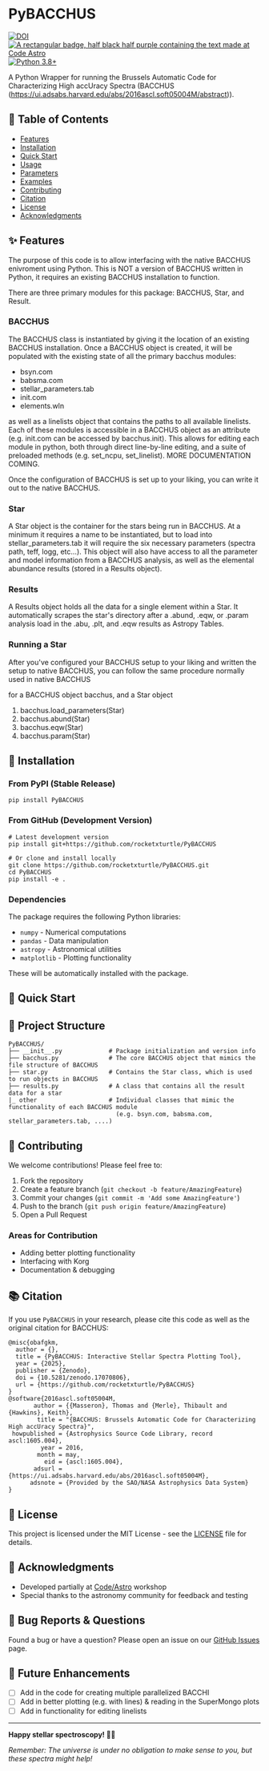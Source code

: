 # PyBACCHUS
[![DOI](https://zenodo.org/badge/1034636798.svg)](https://doi.org/10.5281/zenodo.17070805)
[![A rectangular badge, half black half purple containing the text made at Code Astro](https://img.shields.io/badge/Made%20at-Code/Astro-blueviolet.svg)](https://semaphorep.github.io/codeastro/)
[![Python 3.8+](https://img.shields.io/badge/python-3.8+-blue.svg)](https://www.python.org/downloads/)

A Python Wrapper for running the Brussels Automatic Code for Characterizing High accUracy Spectra (BACCHUS (https://ui.adsabs.harvard.edu/abs/2016ascl.soft05004M/abstract)).

## 📖 Table of Contents
- [Features](#-features)
- [Installation](#-installation)
- [Quick Start](#-quick-start)
- [Usage](#-usage)
- [Parameters](#-parameters)
- [Examples](#-examples)
- [Contributing](#-contributing)
- [Citation](#-citation)
- [License](#-license)
- [Acknowledgments](#-acknowledgments)

## ✨ Features

The purpose of this code is to allow interfacing with the native BACCHUS enivroment using Python. This is NOT a version of BACCHUS written in Python, it requires an existing BACCHUS installation to function. 

There are three primary modules for this package: BACCHUS, Star, and Result.

### BACCHUS
The BACCHUS class is instantiated by giving it the location of an existing BACCHUS installation. Once a BACCHUS object is created, it will be populated with the existing state of all the primary bacchus modules:
- bsyn.com 
- babsma.com
- stellar_parameters.tab
- init.com
- elements.wln

as well as a linelists object that contains the paths to all available linelists. Each of these modules is accessible in a BACCHUS object as an attribute (e.g. init.com can be accessed by bacchus.init). This allows for editing each module in python, both through direct line-by-line editing, and a suite of preloaded methods (e.g. set_ncpu, set_linelist). MORE DOCUMENTATION COMING.

Once the configuration of BACCHUS is set up to your liking, you can write it out to the native BACCHUS. 

### Star

A Star object is the container for the stars being run in BACCHUS. At a minimum it requires a name to be instantiated, but to load into stellar_parameters.tab it will require the six necessary parameters (spectra path, teff, logg, etc...). This object will also have access to all the parameter and model information from a BACCHUS analysis, as well as the elemental abundance results (stored in a Results object).

### Results

A Results object holds all the data for a single element within a Star. It automatically scrapes the star's directory after a .abund, .eqw, or .param analysis load in the .abu, .plt, and .eqw results as Astropy Tables. 

### Running a Star

After you've configured your BACCHUS setup to your liking and written the setup to native BACCHUS, you can follow the same procedure normally used in native BACCHUS

for a BACCHUS object bacchus, and a Star object
1) bacchus.load_parameters(Star)
2) bacchus.abund(Star)
3) bacchus.eqw(Star)
4) bacchus.param(Star)


## 🚀 Installation

### From PyPI (Stable Release)
```
pip install PyBACCHUS
```

### From GitHub (Development Version)
```
# Latest development version
pip install git+https://github.com/rocketxturtle/PyBACCHUS

# Or clone and install locally
git clone https://github.com/rocketxturtle/PyBACCHUS.git
cd PyBACCHUS
pip install -e .
```

### Dependencies
The package requires the following Python libraries:
- `numpy` - Numerical computations
- `pandas` - Data manipulation
- `astropy` - Astronomical utilities
- `matplotlib` - Plotting functionality

These will be automatically installed with the package.

## 🎯 Quick Start 

## 📁 Project Structure

```
PyBACCHUS/
├── __init__.py             # Package initialization and version info
├── bacchus.py              # The core BACCHUS object that mimics the file structure of BACCHUS
├── star.py                 # Contains the Star class, which is used to run objects in BACCHUS
├── results.py              # A class that contains all the result data for a star
|_ other                    # Individual classes that mimic the functionality of each BACCHUS module
                              (e.g. bsyn.com, babsma.com, stellar_parameters.tab, ....)
```

## 🤝 Contributing

We welcome contributions! Please feel free to:

1. Fork the repository
2. Create a feature branch (`git checkout -b feature/AmazingFeature`)
3. Commit your changes (`git commit -m 'Add some AmazingFeature'`)
4. Push to the branch (`git push origin feature/AmazingFeature`)
5. Open a Pull Request

### Areas for Contribution
- Adding better plotting functionality
- Interfacing with Korg
- Documentation & debugging

## 📚 Citation

If you use `PyBACCHUS` in your research, please cite this code as well as the original citation for BACCHUS:

```
@misc{obafgkm,
  author = {},
  title = {PyBACCHUS: Interactive Stellar Spectra Plotting Tool},
  year = {2025},
  publisher = {Zenodo},
  doi = {10.5281/zenodo.17070806},
  url = {https://github.com/rocketxturtle/PyBACCHUS}
}
@software{2016ascl.soft05004M,
       author = {{Masseron}, Thomas and {Merle}, Thibault and {Hawkins}, Keith},
        title = "{BACCHUS: Brussels Automatic Code for Characterizing High accUracy Spectra}",
 howpublished = {Astrophysics Source Code Library, record ascl:1605.004},
         year = 2016,
        month = may,
          eid = {ascl:1605.004},
       adsurl = {https://ui.adsabs.harvard.edu/abs/2016ascl.soft05004M},
      adsnote = {Provided by the SAO/NASA Astrophysics Data System}
}
```

## 📜 License

This project is licensed under the MIT License - see the [LICENSE](https://github.com/rocketxturtle/obafgkm/blob/main/LICENSE) file for details.


## 🙏 Acknowledgments

- Developed partially at [Code/Astro](https://semaphorep.github.io/codeastro/) workshop
- Special thanks to the astronomy community for feedback and testing

## 🐛 Bug Reports & Questions

Found a bug or have a question? Please open an issue on our [GitHub Issues](https://github.com/rocketxturtle/PyBACCHUS/issues) page.

## 🔮 Future Enhancements

- [ ] Add in the code for creating multiple parallelized BACCHI
- [ ] Add in better plotting (e.g. with lines) & reading in the SuperMongo plots
- [ ] Add in functionality for editing linelists

---

**Happy stellar spectroscopy! 🔭✨**

*Remember: The universe is under no obligation to make sense to you, but these spectra might help!*
